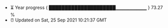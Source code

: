 - ⏳ Year progress { █████████████████████▁▁▁▁▁▁▁▁▁ } 73.27 %
- ⏰ Updated on Sat, 25 Sep 2021 10:21:37 GMT

